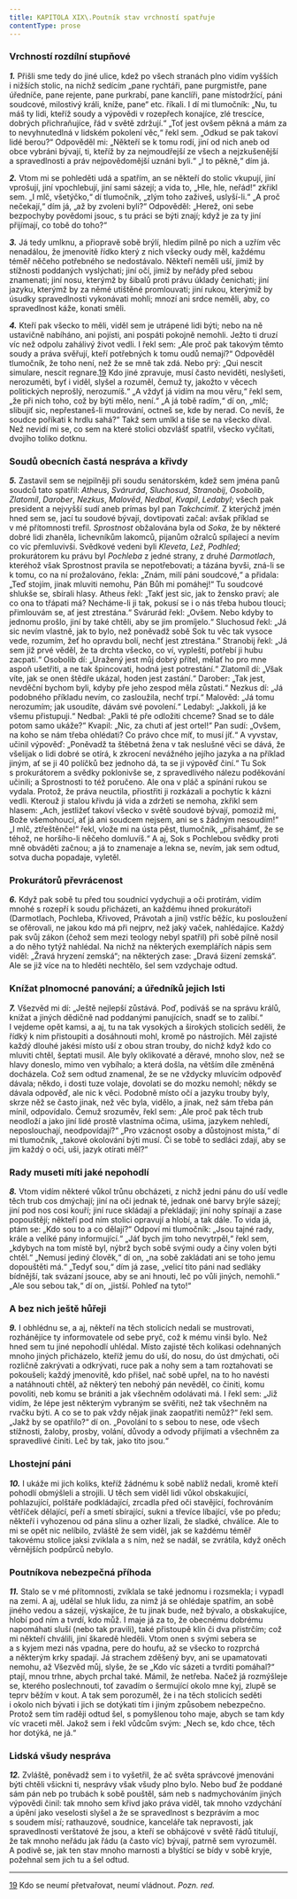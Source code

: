 ```yaml
---
title: KAPITOLA XIX\.Poutník stav vrchností spatřuje
contentType: prose
---
```


<section>

### Vrchností rozdílní stupňové

**_1._** Přišli sme tedy do jiné ulice, kdež po všech stranách plno vidím vyšších i nižších stolic, na nichž sedícím „pane rychtáři, pane purgmistře, pane úředníče, pane rejente, pane purkrabí, pane kanclíři, pane místodržící, páni soudcové, milostivý králi, kníže, pane“ etc. říkali. I dí mi tlumočník: „Nu, tu máš ty lidi, kteříž soudy a výpovědi v rozepřech konajíce, zlé trescíce, dobrých přichraňujíce, řád v světě zdržují.“ „Toť jest ovšem pěkná a mám za to nevyhnutedlná v lidském pokolení věc,“ řekl sem. „Odkud se pak takoví lidé berou?“ Odpověděl mi: „Někteří se k tomu rodí, jiní od nich aneb od obce vybráni bývají, ti, kteříž by za nejmoudřejší ze všech a nejzkušenější a spravedlnosti a práv nejpovědomější uznáni byli.“ „I to pěkně,“ dím já.

</section>

<section>

**_2._** Vtom mi se pohleděti udá a spatřím, an se někteří do stolic vkupují, jiní vprošují, jiní vpochlebují, jiní sami sázejí; a vida to, „Hle, hle, neřád!“ zkřikl sem. „I mlč, všetýčko,“ dí tlumočník, „zlým toho zaživeš, uslyší-li.“ „A proč nečekají,“ dím já, „až by zvoleni byli?“ Odpověděl: „Herež, oni sebe bezpochyby povědomi jsouc, s tu práci se býti znají; když je za ty jiní přijímají, co tobě do toho?“

</section>

<section>

**_3._** Já tedy umlknu, a přiopravě sobě brýlí, hledím pilně po nich a uzřím věc nenadálou, že jmenovitě řídko který z nich všecky oudy měl, každému téměř něčeho potřebného se nedostávalo. Někteří neměli uší, jimiž by stížnosti poddaných vyslýchati; jiní očí, jimiž by neřády před sebou znamenati; jiní nosu, kterýmž by šibalů proti právu úklady čenichati; jiní jazyku, kterýmž by za němé utištěné promlouvati; jiní rukou, kterýmiž by úsudky spravedlnosti vykonávati mohli; mnozí ani srdce neměli, aby, co spravedlnost káže, konati směli.

</section>

<section>

**_4._** Kteří pak všecko to měli, viděl sem je utrápené lidi býti; nebo na ně ustavičně nabíháno, ani pojísti, ani pospáti pokojně nemohli. Ježto ti druzí víc než odpolu zahálivý život vedli. I řekl sem: „Ale proč pak takovým těmto soudy a práva svěřují, kteří potřebných k tomu oudů nemají?“ Odpověděl tlumočník, že toho není, než že se mně tak zdá. Nebo prý: „Qui nescit simulare, nescit regnare.[19](./resources/undefined) Kdo jiné zpravuje, musí často neviděti, neslyšeti, nerozuměti, byť i viděl, slyšel a rozuměl, čemuž ty, jakožto v věcech politických neprošlý, nerozumíš.“ „A vždyť já vidím na mou věru,“ řekl sem, „že při nich toho, což by býti mělo, není.“ „A já tobě radím,“ dí on, „mlč; slibujiť sic, nepřestaneš-li mudrování, octneš se, kde by nerad. Co nevíš, že soudce poříkati k hrdlu sahá?“ Takž sem umlkl a tiše se na všecko díval. Než nevidí mi se, co sem na které stolici obzvlášť spatřil, všecko vyčítati, dvojího toliko dotknu.

### Soudů obecních častá nespráva a křivdy

**_5._** Zastavil sem se nejpilněji při soudu senátorském, kdež sem jména panů soudců tato spatřil: _Atheus_, _Svárurád_, _Sluchosud_, _Stranobij_, _Osobolib_, _Zlatomíl_, _Darober_, _Nezkus_, _Malověd_, _Nedbal_, _Kvapil_, _Ledabyl_; všech pak president a nejvyšší sudí aneb prímas byl pan _Takchcimíť_. Z kterýchž jmén hned sem se, jací tu soudové bývají, dovtipovati začal: avšak příklad se v mé přítomnosti trefil. _Sprostnost_ obžalována byla od _Soka_, že by některé dobré lidi zhaněla, lichevníkům lakomců, pijanům ožralců spílajecí a nevím co víc přemluvivši. Svědkové vedeni byli _Kleveta_, _Lež_, _Podhled_; prokurátorem ku právu byl _Pochleba_ z jedné strany, z druhé _Darmotlach_, kteréhož však Sprostnost pravila se nepotřebovati; a tázána byvši, zná-li se k tomu, co na ní prožalováno, řekla: „Znám, milí páni soudcové,“ a přidala: „Teď stojím, jinak mluviti nemohu, Pán Bůh mi pomáhej!“ Tu soudcové shlukše se, sbírali hlasy. Atheus řekl: „Takť jest sic, jak to žensko praví; ale co ona to třápati má? Necháme-li ji tak, pokusí se i o nás třeba hubou tlouci; přimlouvám se, ať jest ztrestána.“ Svárurád řekl: „Ovšem. Nebo kdyby to jednomu prošlo, jiní by také chtěli, aby se jim promíjelo.“ Sluchosud řekl: „Já sic nevím vlastně, jak to bylo, než poněvadž sobě Sok tu věc tak vysoce vede, rozumím, žeť ho opravdu bolí, nechť jest ztrestána.“ Stranobij řekl: „Já sem již prvé věděl, že ta drchta všecko, co ví, vypleští, potřebí ji hubu zacpati.“ Osobolib dí: „Uražený jest můj dobrý přítel, mělať ho pro mne aspoň ušetřiti, a ne tak špincovati, hodná jest potrestání.“ Zlatomíl dí: „Však víte, jak se onen štědře ukázal, hoden jest zastání.“ Darober: „Tak jest, nevděční bychom byli, kdyby pře jeho zespod měla zůstati.“ Nezkus dí: „Já podobného příkladu nevím, co zasloužila, nechť trpí.“ Malověd: „Já tomu nerozumím; jak usoudíte, dávám své povolení.“ Ledabyl: „Jakkoli, já ke všemu přistupuji.“ Nedbal: „Pakli té pře odložiti chceme? Snad se to dále potom samo ukáže?“ Kvapil: „Nic, za chuti ať jest ortel!“ Pan sudí: „Ovšem, na koho se nám třeba ohlédati? Co právo chce míť, to musí jíť.“ A vyvstav, učinil výpověď: „Poněvadž ta štěbetná žena v tak neslušné věci se dává, že všelijak o lidi dobré se otírá, k zkrocení nevážného jejího jazyka a na příklad jiným, ať se ji 40 políčků bez jednoho dá, ta se ji výpověď činí.“ Tu Sok s prokurátorem a svědky poklonivše se, z spravedlivého nálezu poděkování učinili; a Sprostnosti to též poručeno. Ale ona v pláč a spínání rukou se vydala. Protož, že práva neuctila, přiostřiti ji rozkázali a pochytíc k kázni vedli. Kterouž ji stalou křivdu já vida a zdržeti se nemoha, zkřikl sem hlasem: „Ach, jestližeť takoví všecko v světě soudové bývají, pomoziž mi, Bože všemohoucí, ať já ani soudcem nejsem, ani se s žádným nesoudím!“ „I mlč, ztřeštěnče!“ řekl, vlože mi na ústa pěst, tlumočník, „přisahámť, že se téhož, ne horšího-li něčeho domluvíš.“ A aj, Sok s Pochlebou svědky proti mně obváděti začnou; a já to znamenaje a lekna se, nevím, jak sem odtud, sotva ducha popadaje, vyletěl.

### Prokurátorů převrácenost

**_6._** Když pak sobě tu před tou soudnicí vydychuji a oči protírám, vidím mnohé s rozepří k soudu přicházeti, an každému ihned prokurátoři (Darmotlach, Pochleba, Křivoved, Právotah a jiní) vstříc běžíc, ku posloužení se ofěrovali, ne jakou kdo má při nejprv, než jaký vaček, nahlédajíce. Každý pak svůj zákon (čehož sem mezi teology nebyl spatřil) při sobě pilně nosil a do něho tytýž nahlédal. Na nichž na některých exemplářích nápis sem viděl: „Žravá hryzení zemská“; na některých zase: „Dravá šizení zemská“. Ale se již více na to hleděti nechtělo, šel sem vzdychaje odtud.

### Knížat plnomocné panování; a úředníků jejich lsti

**_7._** Všezvěd mi dí: „Ještě nejlepší zůstává. Poď, podíváš se na správu králů, knížat a jiných dědičně nad poddanými panujících, snadť se to zalíbí.“ I vejdeme opět kamsi, a aj, tu na tak vysokých a širokých stolicích seděli, že řídký k nim přistoupiti a dosáhnouti mohl, kromě po nástrojích. Měl zajisté každý dlouhé jakési místo uší z obou stran trouby, do nichž když kdo co mluviti chtěl, šeptati musil. Ale byly oklikovaté a děravé, mnoho slov, než se hlavy doneslo, mimo ven vybíhalo; a která došla, na větším díle změněná docházela. Což sem odtud znamenal, že se ne vždycky mluvícím odpověď dávala; někdo, i dosti tuze volaje, dovolati se do mozku nemohl; někdy se dávala odpověď, ale nic k věci. Podobně místo očí a jazyku trouby byly, skrze něž se často jinak, než věc byla, vidělo, a jinak, než sám třeba pán mínil, odpovídalo. Čemuž srozuměv, řekl sem: „Ale proč pak těch trub neodloží a jako jiní lidé prostě vlastníma očima, ušima, jazykem nehledí, neposlouchají, neodpovídají?“ „Pro vzácnost osoby a důstojnost místa,“ dí mi tlumočník, „takové okolování býti musí. Či se tobě to sedláci zdají, aby se jim každý o oči, uši, jazyk otírati měl?“

### Rady museti míti jaké nepohodlí

**_8._** Vtom vidím některé vůkol trůnu obcházeti, z nichž jedni pánu do uší vedle těch trub cos dmýchají; jiní na oči jednak té, jednak oné barvy brýle sázejí; jiní pod nos cosi kouří; jiní ruce skládají a překládají; jiní nohy spínají a zase popouštějí; někteří pod ním stolici opravují a hlobí, a tak dále. To vida já, ptám se: „Kdo sou to a co dělají?“ Odpoví mi tlumočník: „Jsou tajné rady, krále a veliké pány informující.“ „Jáť bych jim toho nevytrpěl,“ řekl sem, „kdybych na tom místě byl, nýbrž bych sobě svými oudy a činy volen býti chtěl.“ „Nemusí jediný člověk,“ dí on, „na sobě zakládati ani se toho jemu dopouštěti má.“ „Tedyť sou,“ dím já zase, „velicí tito páni nad sedláky bídnější, tak svázaní jsouce, aby se ani hnouti, leč po vůli jiných, nemohli.“ „Ale sou sebou tak,“ dí on, „jistší. Pohleď na tyto!“

### A bez nich ještě hůřeji

**_9._** I obhlédnu se, a aj, někteří na těch stolicích nedali se mustrovati, rozhánějíce ty informovatele od sebe pryč, což k mému vinši bylo. Než hned sem tu jiné nepohodlí uhlédal. Místo zajisté těch kolikasi odehnaných mnoho jiných přicházelo, kteříž jemu do uší, do nosu, do úst dmýchati, oči rozličně zakrývati a odkrývati, ruce pak a nohy sem a tam roztahovati se pokoušeli; každý jmenovitě, kdo přišel, nač sobě upřel, na to ho navésti a natáhnouti chtěl, až některý ten nebohý pán nevěděl, co činiti, komu povoliti, neb komu se brániti a jak všechněm odolávati má. I řekl sem: „Již vidím, že lépe jest některým vybraným se svěřiti, než tak všechněm na rvačku býti. A co se to pak vždy nějak jinak zaopatřiti nemůž?“ řekl sem. „Jakž by se opatřilo?“ dí on. „Povolání to s sebou to nese, ode všech stížnosti, žaloby, prosby, volání, důvody a odvody přijímati a všechněm za spravedlivé činiti. Leč by tak, jako tito jsou.“

### Lhostejní páni

**_10._** I ukáže mi jich koliks, kteříž žádnému k sobě nablíž nedali, kromě kteří pohodlí obmýšleli a strojili. U těch sem viděl lidi vůkol obskakující, pohlazující, polštáře podkládající, zrcadla před oči stavějící, fochrováním větříček dělající, peří a smetí sbírající, sukni a třevíce líbající, vše po předu; někteří i vyhozenou od pána slinu a ozher lízali, že sladké, chválíce. Ale to mi se opět nic nelíbilo, zvláště že sem viděl, jak se každému téměř takovému stolice jaksi zviklala a s ním, než se nadál, se zvrátila, když oněch věrnějších podpůrců nebylo.

### Poutníkova nebezpečná příhoda

**_11._** Stalo se v mé přítomnosti, zvíklala se také jednomu i rozsmekla; i vypadl na zemi. A aj, udělal se hluk lidu, za nimž já se ohlédaje spatřím, an sobě jiného vedou a sázejí, výskajíce, že tu jinak bude, než bývalo, a obskakujíce, hlobí pod ním a tvrdí, kdo můž. I maje já za to, že obecnému dobrému napomáhati sluší (nebo tak pravili), také přistoupě klín či dva přistrčím; což mi někteří chválili, jiní škaredě hleděli. Vtom onen s svými sebera se a s kyjem mezi nás vpadna, pere do houfu, až se všecko to rozprchá a některým krky spadají. Já strachem zděšený byv, ani se upamatovati nemohu, až Všezvěd můj, slyše, že se „Kdo víc sázeti a tvrditi pomáhal?“ ptají, mnou trhne, abych prchal také. Mámil, že netřeba. Načež já rozmýšleje se, kterého poslechnouti, toť zavadím o šermující okolo mne kyj, zlupě se teprv běžím v kout. A tak sem porozuměl, že i na těch stolicích seděti i okolo nich bývati i jich se dotýkati tím i jiným způsobem nebezpečno. Protož sem tím raději odtud šel, s pomyšlenou toho maje, abych se tam kdy víc vraceti měl. Jakož sem i řekl vůdcům svým: „Nech se, kdo chce, těch hor dotýká, ne já.“

### Lidská všudy nespráva

**_12._** Zvláště, poněvadž sem i to vyšetřil, že ač světa správcové jmenováni býti chtěli všickni ti, nesprávy však všudy plno bylo. Nebo buď že poddané sám pán neb po trubách k sobě pouštěl, sám neb s nadmychováním jiných výpovědi činil: tak mnoho sem křivd jako práva viděl, tak mnoho vzdychání a úpění jako veselosti slyšel a že se spravedlnost s bezprávím a moc s soudem mísí; rathauzové, soudnice, kanceláře tak nepravosti, jak spravedlnosti verštatové že jsou, a kteří se obhájcové v světě řádů titulují, že tak mnoho neřádu jak řádu (a často víc) bývají, patrně sem vyrozuměl. A podivě se, jak ten stav mnoho marnosti a blyštící se bídy v sobě kryje, požehnal sem jich tu a šel odtud.

* * *

[19](./resources/undefined) Kdo se neumí přetvařovat, neumí vládnout. _Pozn. red._

</section>
